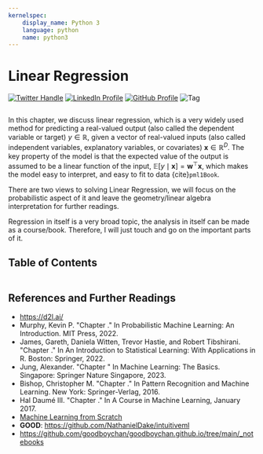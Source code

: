 ```yaml
---
kernelspec:
    display_name: Python 3
    language: python
    name: python3
---
```


# Linear Regression

[![Twitter Handle](https://img.shields.io/badge/Twitter-@gaohongnan-blue?style=social&logo=twitter)](https://twitter.com/gaohongnan)
[![LinkedIn Profile](https://img.shields.io/badge/@gaohongnan-blue?style=social&logo=linkedin)](https://linkedin.com/in/gao-hongnan)
[![GitHub Profile](https://img.shields.io/badge/GitHub-gao--hongnan-lightgrey?style=social&logo=github)](https://github.com/gao-hongnan)
![Tag](https://img.shields.io/badge/Tag-Organized_Chaos-orange)

```{contents}
```

In this chapter, we discuss linear regression, which is a very widely used
method for predicting a real-valued output (also called the dependent variable
or target) $y \in \mathbb{R}$, given a vector of real-valued inputs (also called
independent variables, explanatory variables, or covariates)
$\boldsymbol{x} \in \mathbb{R}^D$. The key property of the model is that the
expected value of the output is assumed to be a linear function of the input,
$\mathbb{E}[y \mid \boldsymbol{x}]=\boldsymbol{w}^{\top} \boldsymbol{x}$, which
makes the model easy to interpret, and easy to fit to data {cite}`pml1Book`.

There are two views to solving Linear Regression, we will focus on the
probabilistic aspect of it and leave the geometry/linear algebra interpretation
for further readings.

Regression in itself is a very broad topic, the analysis in itself can be made
as a course/book. Therefore, I will just touch and go on the important parts of
it.

## Table of Contents

```{tableofcontents}

```

## References and Further Readings

-   https://d2l.ai/
-   Murphy, Kevin P. "Chapter ." In Probabilistic Machine Learning: An
    Introduction. MIT Press, 2022.
-   James, Gareth, Daniela Witten, Trevor Hastie, and Robert Tibshirani.
    "Chapter ." In An Introduction to Statistical Learning: With Applications in
    R. Boston: Springer, 2022.
-   Jung, Alexander. "Chapter " In Machine Learning: The Basics. Singapore:
    Springer Nature Singapore, 2023.
-   Bishop, Christopher M. "Chapter ." In Pattern Recognition and Machine
    Learning. New York: Springer-Verlag, 2016.
-   Hal Daumé III. "Chapter ." In A Course in Machine Learning, January 2017.
-   [Machine Learning from Scratch](https://dafriedman97.github.io/mlbook/content/introduction.html)
-   **GOOD**: https://github.com/NathanielDake/intuitiveml
-   https://github.com/goodboychan/goodboychan.github.io/tree/main/_notebooks
